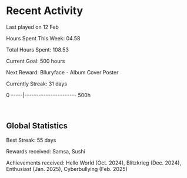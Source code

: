 # Recent Activity
Last played on 12 Feb  

Hours Spent This Week: 04.58  

Total Hours Spent: 108.53  

Current Goal: 500 hours  

Next Reward: Blluryface - Album Cover Poster 

Currently Streak: 31 days 

0 -----|---------------------- 500h  
<br><br>

## Global Statistics
Best Streak: 55 days

Rewards received: Samsa, Sushi

Achievements received: Hello World (Oct. 2024), Blitzkrieg (Dec. 2024), Enthusiast (Jan. 2025), Cyberbullying (Feb. 2025)
